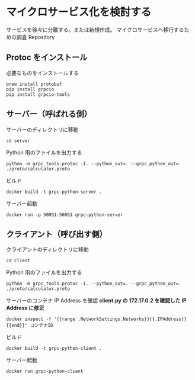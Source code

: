 # マイクロサービス化を検討する

サービスを徐々に分離する。または新規作成。
マイクロサービスへ移行するための調査 Repository

## Protoc をインストール

必要なものをインストールする

```
brew install protobuf
pip install grpcio
pip install grpcio-tools
```

## サーバー（呼ばれる側）

サーバーのディレクトリに移動

```
cd server
```

Python 用のファイルを出力する

```
python -m grpc_tools.protoc -I. --python_out=. --grpc_python_out=. ./proto/calculator.proto
```

ビルド

```
docker build -t grpc-python-server .
```

サーバー起動

```
docker run -p 50051:50051 grpc-python-server
```

## クライアント（呼び出す側）

クライアントのディレクトリに移動

```
cd client
```

Python 用のファイルを出力する

```
python -m grpc_tools.protoc -I. --python_out=. --grpc_python_out=. ./proto/calculator.proto
```

サーバーのコンテナ IP Address を確認
**client.py の 172.17.0.2 を確認した IP Address に修正**

```
docker inspect -f '{{range .NetworkSettings.Networks}}{{.IPAddress}}{{end}}' コンテナID

```

ビルド

```
docker build -t grpc-python-client .
```

サーバー起動

```
docker run grpc-python-client
```
